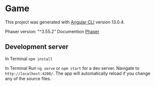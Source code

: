 # Game

This project was generated with [Angular CLI](https://github.com/angular/angular-cli) version 13.0.4.

Phaser version: "^3.55.2"
Documention [Phaser](https://phaser.io)
## Development server

In Terminal `npm install`

In Terminal Run `ng serve` or `npm start` for a dev server. Navigate to `http://localhost:4200/`. The app will automatically reload if you change any of the source files.



